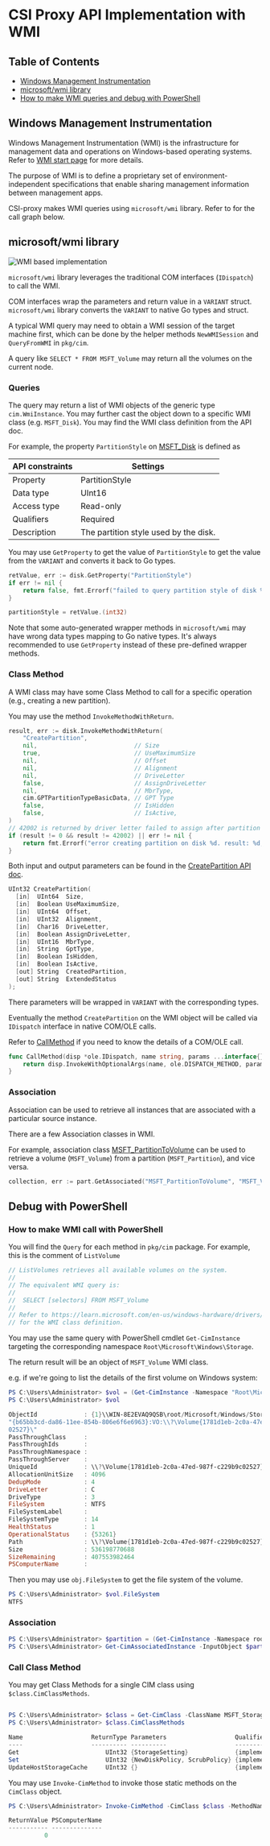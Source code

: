 # CSI Proxy API Implementation with WMI
<a name="top"></a>

## Table of Contents

- [Windows Management Instrumentation](#wmi)
- [microsoft/wmi library](#microsoft-wmi-library)
- [How to make WMI queries and debug with PowerShell](#debug-powershell)


<a name="wmi"></a>
## Windows Management Instrumentation

Windows Management Instrumentation (WMI) is the infrastructure for management data and operations on Windows-based operating systems.
Refer to [WMI start page](https://learn.microsoft.com/en-us/windows/win32/wmisdk/wmi-start-page) for more details.

The purpose of WMI is to define a proprietary set of environment-independent specifications that enable sharing management information between management apps.

CSI-proxy makes WMI queries using `microsoft/wmi` library. Refer to for the call graph below.

<a name="microsoft-wmi-library"></a>
## microsoft/wmi library

![WMI based implementation](./WMI.png)

`microsoft/wmi` library leverages the traditional COM interfaces (`IDispatch`) to call the WMI.

COM interfaces wrap the parameters and return value in a `VARIANT` struct.
`microsoft/wmi` library converts the `VARIANT` to native Go types and struct.

A typical WMI query may need to obtain a WMI session of the target machine first, which
can be done by the helper methods `NewWMISession` and `QueryFromWMI` in `pkg/cim`.

A query like `SELECT * FROM MSFT_Volume` may return all the volumes on the current node.

### Queries

The query may return a list of WMI objects of the generic type `cim.WmiInstance`. You may further cast
the object down to a specific WMI class (e.g. `MSFT_Disk`). You may find the WMI class definition
from the API doc.

For example, the property `PartitionStyle` on [MSFT_Disk](https://learn.microsoft.com/en-us/windows-hardware/drivers/storage/msft-disk#properties) is defined as

| API constraints | Settings                              |
|-----------------|---------------------------------------|
| Property        | PartitionStyle                        |
| Data type       | UInt16                                |
| Access type     | Read-only                             |
| Qualifiers      | Required                              |
| Description     | The partition style used by the disk. |

You may use `GetProperty` to get the value of `PartitionStyle` to get the value from the `VARIANT` and
converts it back to Go types.

```go
retValue, err := disk.GetProperty("PartitionStyle")
if err != nil {
    return false, fmt.Errorf("failed to query partition style of disk %d: %w", diskNumber, err)
}

partitionStyle = retValue.(int32)
```

Note that some auto-generated wrapper methods in `microsoft/wmi` may have wrong data types mapping to Go native types.
It's always recommended to use `GetProperty` instead of these pre-defined wrapper methods.

### Class Method

A WMI class may have some Class Method to call for a specific operation (e.g., creating a new partition).

You may use the method `InvokeMethodWithReturn`.

```go
result, err := disk.InvokeMethodWithReturn(
    "CreatePartition",
    nil,                           // Size
    true,                          // UseMaximumSize
    nil,                           // Offset
    nil,                           // Alignment
    nil,                           // DriveLetter
    false,                         // AssignDriveLetter
    nil,                           // MbrType,
    cim.GPTPartitionTypeBasicData, // GPT Type
    false,                         // IsHidden
    false,                         // IsActive,
)
// 42002 is returned by driver letter failed to assign after partition
if (result != 0 && result != 42002) || err != nil {
    return fmt.Errorf("error creating partition on disk %d. result: %d, err: %v", diskNumber, result, err)
}
```

Both input and output parameters can be found in the [CreatePartition API doc](https://learn.microsoft.com/en-us/windows-hardware/drivers/storage/createpartition-msft-disk).

```c
UInt32 CreatePartition(
  [in]  UInt64  Size,
  [in]  Boolean UseMaximumSize,
  [in]  UInt64  Offset,
  [in]  UInt32  Alignment,
  [in]  Char16  DriveLetter,
  [in]  Boolean AssignDriveLetter,
  [in]  UInt16  MbrType,
  [in]  String  GptType,
  [in]  Boolean IsHidden,
  [in]  Boolean IsActive,
  [out] String  CreatedPartition,
  [out] String  ExtendedStatus
);
```

There parameters will be wrapped in `VARIANT` with the corresponding types.

Eventually the method `CreatePartition` on the WMI object will be called via `IDispatch` interface in native COM/OLE calls.

Refer to [CallMethod](https://github.com/go-ole/go-ole/blob/master/oleutil/oleutil.go#L49-L52) if you need to know the details of a COM/OLE call.

```go
func CallMethod(disp *ole.IDispatch, name string, params ...interface{}) (result *ole.VARIANT, err error) {
	return disp.InvokeWithOptionalArgs(name, ole.DISPATCH_METHOD, params)
}
```

### Association

Association can be used to retrieve all instances that are associated with
a particular source instance.

There are a few Association classes in WMI.

For example, association class [MSFT_PartitionToVolume](https://learn.microsoft.com/en-us/windows-hardware/drivers/storage/msft-partitiontovolume)
can be used to retrieve a volume (`MSFT_Volume`) from a partition (`MSFT_Partition`), and vice versa.

```go
collection, err := part.GetAssociated("MSFT_PartitionToVolume", "MSFT_Volume", "Volume", "Partition")
```

<a name="debug-powershell"></a>
## Debug with PowerShell

### How to make WMI call with PowerShell

You will find the `Query` for each method in `pkg/cim` package.
For example, this is the comment of `ListVolume`

```go
// ListVolumes retrieves all available volumes on the system.
//
// The equivalent WMI query is:
//
//	SELECT [selectors] FROM MSFT_Volume
//
// Refer to https://learn.microsoft.com/en-us/windows-hardware/drivers/storage/msft-volume
// for the WMI class definition.
```

You may use the same query with PowerShell cmdlet `Get-CimInstance` targeting
the corresponding namespace `Root\Microsoft\Windows\Storage`.

The return result will be an object of `MSFT_Volume` WMI class.

e.g. if we're going to list the details of the first volume on Windows system:

```powershell
PS C:\Users\Administrator> $vol = (Get-CimInstance -Namespace "Root\Microsoft\Windows\Storage" -Query "SELECT * FROM MSFT_Volume")[0]
PS C:\Users\Administrator> $vol

ObjectId             : {1}\\WIN-8E2EVAQ9QSB\root/Microsoft/Windows/Storage/Providers_v2\WSP_Volume.ObjectId=
"{b65bb3cd-da86-11ee-854b-806e6f6e6963}:VO:\\?\Volume{1781d1eb-2c0a-47ed-987f-c229b9c
02527}\"
PassThroughClass     :
PassThroughIds       :
PassThroughNamespace :
PassThroughServer    :
UniqueId             : \\?\Volume{1781d1eb-2c0a-47ed-987f-c229b9c02527}\
AllocationUnitSize   : 4096
DedupMode            : 4
DriveLetter          : C
DriveType            : 3
FileSystem           : NTFS
FileSystemLabel      :
FileSystemType       : 14
HealthStatus         : 1
OperationalStatus    : {53261}
Path                 : \\?\Volume{1781d1eb-2c0a-47ed-987f-c229b9c02527}\
Size                 : 536198770688
SizeRemaining        : 407553982464
PSComputerName       :
```

Then you may use `obj.FileSystem` to get the file system of the volume.

```powershell
PS C:\Users\Administrator> $vol.FileSystem
NTFS
```

### Association

```powershell
PS C:\Users\Administrator> $partition = (Get-CimInstance -Namespace root\Microsoft\Windows\Storage -ClassName MSFT_Partition -Filter "DiskNumber = 0")[0]
PS C:\Users\Administrator> Get-CimAssociatedInstance -InputObject $partition -Association MSFT_PartitionToVolume
```

### Call Class Method

You may get Class Methods for a single CIM class using `$class.CimClassMethods`.

```powershell

PS C:\Users\Administrator> $class = Get-CimClass -ClassName MSFT_StorageSetting -Namespace "Root\Microsoft\Windows\Storage"
PS C:\Users\Administrator> $class.CimClassMethods

Name                   ReturnType Parameters                   Qualifiers
----                   ---------- ----------                   ----------
Get                        UInt32 {StorageSetting}             {implemented, static}
Set                        UInt32 {NewDiskPolicy, ScrubPolicy} {implemented, static}
UpdateHostStorageCache     UInt32 {}                           {implemented, static}
```

You may use `Invoke-CimMethod` to invoke those static methods on the `CimClass` object.

```powershell
PS C:\Users\Administrator> Invoke-CimMethod -CimClass $class -MethodName UpdateHostStorageCache @{}

ReturnValue PSComputerName
----------- --------------
          0

```
